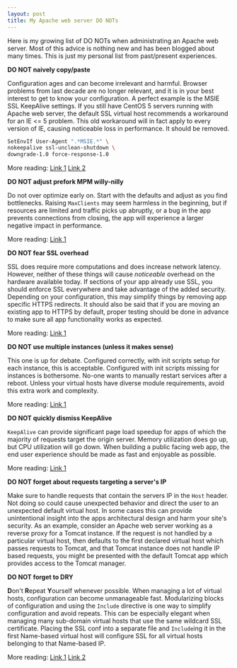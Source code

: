 ```yaml
---
layout: post
title: My Apache web server DO NOTs
---
```


Here is my growing list of DO NOTs when administrating an Apache web server. Most of this advice is nothing new and has been blogged about many times. This is just my personal list from past/present experiences.

**DO NOT naively copy/paste**

Configuration ages and can become irrelevant and harmful. Browser problems from last decade are no longer relevant, and it is in your best interest to get to know your configuration. A perfect example is the MSIE SSL KeepAlive settings. If you still have CentOS 5 servers running with Apache web server, the default SSL virtual host recommends a workaround for an IE <= 5 problem. This old workaround will in fact apply to every version of IE, causing noticeable loss in performance. It should be removed.

```sh
SetEnvIf User-Agent ".*MSIE.*" \
nokeepalive ssl-unclean-shutdown \
downgrade-1.0 force-response-1.0
```

More reading:
[Link 1](http://blogs.msdn.com/b/ieinternals/archive/2011/03/26/https-and-connection-close-is-your-apache-modssl-server-configuration-set-to-slow.aspx)
[Link 2](http://newestindustry.org/2007/06/06/dear-apache-software-foundation-fix-the-msie-ssl-keepalive-settings/)

**DO NOT adjust prefork MPM willy-nilly**

Do not over optimize early on. Start with the defaults and adjust as you find bottlenecks. Raising `MaxClients` may seem harmless in the beginning, but if resources are limited and traffic picks up abruptly, or a bug in the app prevents connections from closing, the app will experience a larger negative impact in performance.

More reading:
[Link 1](https://servercheck.in/blog/3-small-tweaks-make-apache-fly)

**DO NOT fear SSL overhead**

SSL does require more computations and does increase network latency. However, neither of these things will cause *noticeable* overhead on the hardware available today. If sections of your app already use SSL, you should enforce SSL everywhere and take advantage of the added security. Depending on your configuration, this may simplify things by removing app specific HTTPS redirects. It should also be said that if you are moving an existing app to HTTPS by default, proper testing should be done in advance to make sure all app functionality works as expected.

More reading:
[Link 1](https://www.maxcdn.com/blog/ssl-performance-myth/)

**DO NOT use multiple instances (unless it makes sense)**

This one is up for debate. Configured correctly, with init scripts setup for each instance, this is acceptable. Configured with init scripts missing for instances is bothersome. No-one wants to manually restart services after a reboot. Unless your virtual hosts have diverse module requirements, avoid this extra work and complexity.

More reading:
[Link 1](https://wiki.apache.org/httpd/RunningMultipleApacheInstances)

**DO NOT quickly dismiss KeepAlive**

`KeepAlive` can provide significant page load speedup for apps of which the majority of requests target the origin server. Memory utilization does go up, but CPU utilization will go down. When building a public facing web app, the end user experience should be made as fast and enjoyable as possible.

More reading:
[Link 1](https://servercheck.in/blog/3-small-tweaks-make-apache-fly)

**DO NOT forget about requests targeting a server's IP**

Make sure to handle requests that contain the servers IP in the `Host` header. Not doing so could cause unexpected behavior and direct the user to an unexpected default virtual host. In some cases this can provide unintentional insight into the apps architectural design and harm your site's security. As an example, consider an Apache web server working as a reverse proxy for a Tomcat instance. If the request is not handled by a particular virtual host, then defaults to the first declared virtual host which passes requests to Tomcat, and that Tomcat instance does not handle IP based requests, you might be presented with the default Tomcat app which provides access to the Tomcat manager.

**DO NOT forget to DRY**

**D**on't **R**epeat **Y**ourself whenever possible. When managing a lot of virtual hosts, configuration can become unmanageable fast. Modularizing blocks of configuration and using the `Include` directive is one way to simplify configuration and avoid repeats. This can be especially elegant when managing many sub-domain virtual hosts that use the same wildcard SSL certificate. Placing the SSL conf into a separate file and `Include`ing it in the first Name-based virtual host will configure SSL for all virtual hosts belonging to that Name-based IP.

More reading:
[Link 1](http://httpd.apache.org/docs/2.4/mod/core.html#include) [Link 2](https://wiki.apache.org/httpd/NameBasedSSLVHosts)
